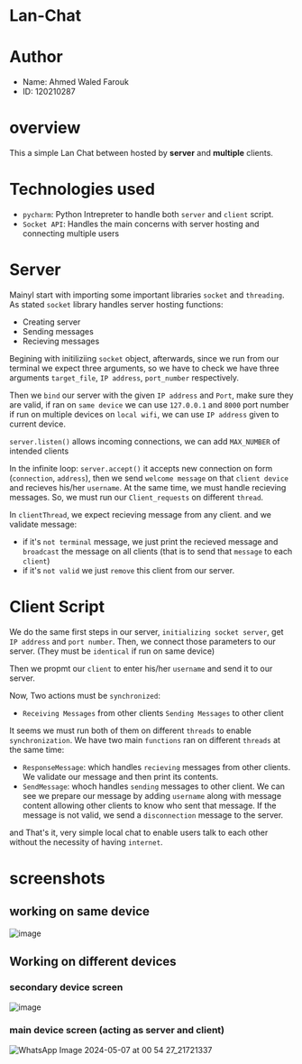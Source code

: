 # Lan-Chat

# Author
- Name: Ahmed Waled Farouk
- ID: 120210287
# overview
This a simple Lan Chat between hosted by **server** and **multiple** clients.

# Technologies used
* ```pycharm```: Python Intrepreter to handle both ```server``` and ```client``` script.
* ```Socket API```: Handles the main concerns with server hosting and connecting multiple users

# Server
Mainyl start with importing some important libraries ```socket``` and ```threading```. As stated ```socket``` library handles server hosting functions:
* Creating server
* Sending messages
* Recieving messages

Begining with initiliziing ```socket``` object, afterwards, since we run from our terminal we expect three arguments, so we have to check we have three arguments ```target_file```, ```IP address```, ```port_number``` respectively.

Then we ```bind``` our server with the given ```IP address``` and ```Port```, make sure they are valid, if ran on ```same device``` we can use ```127.0.0.1``` and ```8000``` port number
if run on multiple devices on ```local wifi```, we can use ```IP address``` given to current device.

```server.listen()``` allows incoming connections, we can add ```MAX_NUMBER``` of intended clients

In the infinite loop:
```server.accept()``` it accepts new connection on form (```connection```, ```address```), then we send ```welcome message``` on that ```client device``` and recieves his/her ```username```. At the same time, we must handle recieving messages. So, we must run our ```Client_requests``` on different ```thread```.

In ```clientThread```, we expect recieving message from any client. and we validate message: 
- if it's ```not terminal``` message, we just print the recieved message and ```broadcast``` the message on all clients (that is to send that ```message``` to each ```client```)
- if it's ```not valid``` we just ```remove``` this client from our server.

# Client Script
We do the same first steps in our server, ```initializing socket server```, get ```IP address``` and ```port number```. Then,  we connect those parameters to our server. (They must be ```identical``` if run on same device)

Then we propmt our ```client``` to enter his/her ```username``` and send it to our server.

Now,  Two actions must be ```synchronized```:
- ```Receiving Messages``` from other clients
 ```Sending Messages``` to other client

It seems we must run both of them on different ```threads``` to enable ```synchronization```. We have two main ```functions``` ran on different ```threads``` at the same time:
- ```ResponseMessage```: which handles ```recieving``` messages from other clients. We validate our message and then print its contents.
- ```SendMessage```: whoch handles ```sending``` messages to other client. We can see we prepare our message by adding ```username``` along with message content allowing other clients to know who sent that message. If the message is not valid, we send a ```disconnection``` message to the server.

and That's it, very simple local chat to enable users talk to each other without the necessity of having ```internet```.

# screenshots 
## working on same device
![image](https://github.com/Ahmed-waled/Lan-Chat/assets/103792966/6ce10c88-f388-48f0-b89d-280f07607e57)

## Working on different devices
### secondary device screen
![image](https://github.com/Ahmed-waled/Lan-Chat/assets/103792966/e1fe713d-2fd0-4bfd-a583-bfc9a79d35ff)

### main device screen (acting as server and client)
![WhatsApp Image 2024-05-07 at 00 54 27_21721337](https://github.com/Ahmed-waled/Lan-Chat/assets/103792966/ce357afc-9285-40ae-847d-2cc3b7128171)


